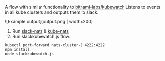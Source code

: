A flow with similar functionality to [bitnami-labs/kubewatch](https://github.com/bitnami-labs/kubewatch)
Listens to events in all kube clusters and outputs them to slack.

![Example output](output.png | width=200)

1. Run [slack-nats](https://github.com/natsflow/slack-nats) & [kube-nats](https://github.com/natsflow/kube-nats)
1. Run slackkubewatch.js flow.

```
kubectl port-forward nats-cluster-1 4222:4222
npm install
node slackkubewatch.js
```
